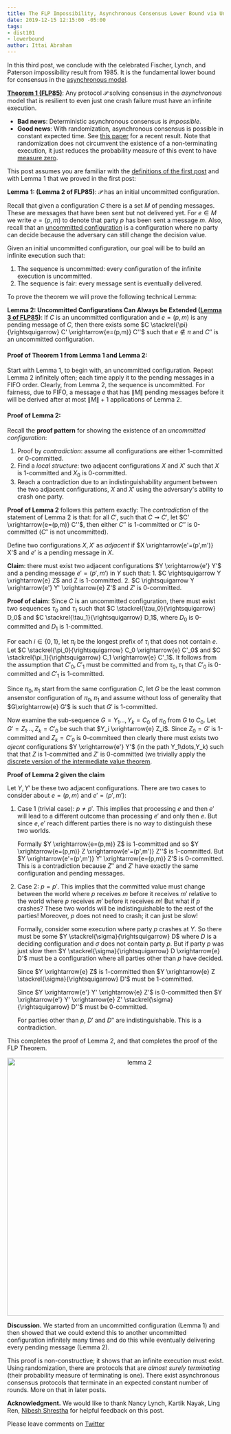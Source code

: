 ```yaml
---
title: The FLP Impossibility, Asynchronous Consensus Lower Bound via Uncommitted Configurations
date: 2019-12-15 12:15:00 -05:00
tags:
- dist101
- lowerbound
author: Ittai Abraham
---
```


In this third post, we conclude with the celebrated Fischer, Lynch, and Paterson impossibility result from 1985. It is the fundamental lower bound for consensus in the [asynchronous model](https://decentralizedthoughts.github.io/2019-06-01-2019-5-31-models/).

**[Theorem 1 (FLP85)](https://groups.csail.mit.edu/tds/papers/Lynch/jacm85.pdf)**: Any protocol $\mathcal{P}$ solving consensus in the *asynchronous* model that is resilient to even just one crash failure must have an infinite execution.


* **Bad news**: Deterministic asynchronous  consensus is *impossible*.
* **Good news**: With randomization, asynchronous consensus is possible in constant expected time. See [this paper](https://research.vmware.com/files/attachments/0/0/0/0/0/7/8/practical_aba_2_.pdf) for a recent result. Note that randomization does not circumvent the existence of a non-terminating execution, it just reduces the probability measure of this event to have [measure zero](https://en.wikipedia.org/wiki/Almost_surely).



This post assumes you are familiar with the [definitions of the first post](https://decentralizedthoughts.github.io/2019-12-15-consensus-model-for-FLP/) and with Lemma 1 that we proved in the first post:


**Lemma 1: (Lemma 2 of FLP85)**: $\mathcal{P}$ has an initial uncommitted configuration.

Recall that given a configuration $C$ there is a set $M$ of pending messages. These are messages that have been sent but not delivered yet. For $e \in M$ we write $e=(p,m)$ to denote that party $p$ has been sent a message $m$. Also, recall that an [uncommitted configuration](https://decentralizedthoughts.github.io/2019-12-15-consensus-model-for-FLP/) is a configuration where no party can decide because the adversary can still change the decision value.


Given an initial uncommitted configuration, our goal will be to build an infinite execution such that:
1. The sequence is uncommitted: every configuration of the infinite execution is uncommitted.
2. The sequence is fair: every message sent is eventually delivered.

To prove the theorem we will prove the following technical Lemma:

**Lemma 2: Uncommitted Configurations Can Always be Extended ([Lemma 3 of FLP85](https://groups.csail.mit.edu/tds/papers/Lynch/jacm85.pdf))**: If $C$ is an uncommitted configuration and $e=(p,m)$ is any pending message of $C$, then there exists some $C \stackrel{\pi}{\rightsquigarrow}  C' \xrightarrow{e=(p,m)} C''$ such that $e \notin \pi$ and $C''$ is an uncommitted configuration.

#### Proof of Theorem 1 from Lemma 1 and Lemma 2:

Start with Lemma 1, to begin with, an uncommitted configuration. Repeat Lemma 2 infinitely often; each time apply it to the pending messages in a FIFO order. Clearly, from Lemma 2, the sequence is uncommitted. For fairness, due to FIFO, a message $e$ that has $\|M\|$ pending messages before it will be derived after at most $\|M\|+1$ applications of Lemma 2.


#### Proof of Lemma 2:

Recall the **proof pattern** for showing the existence of an *uncommitted configuration*:
1. Proof by *contradiction*: assume all configurations are either 1-committed or 0-committed.
2. Find a *local structure*: two adjacent configurations $X$ and $X'$ such that $X$ is 1-committed and $X_0$ is 0-committed.
3. Reach a contradiction due to an indistinguishability argument between the two adjacent configurations, $X$ and $X'$ using the adversary's ability to crash one party.


**Proof of Lemma 2** follows this pattern exactly:
The *contradiction* of the statement of Lemma 2 is that: for all $C'$, such that  $C \rightsquigarrow C'$, let  $C' \xrightarrow{e=(p,m)} C''$, then either $C''$ is 1-committed or $C''$ is 0-committed ($C''$ is not uncommitted).


Define two configurations $X,X'$ as *adjacent* if $X \xrightarrow{e'=(p',m')} X'$ and $e'$ is a pending message in $X$.

**Claim**: there must exist two adjacent configurations $Y \xrightarrow{e'} Y'$ and a pending message $e'=(p',m')$ in $Y$ such that:
    1. $C \rightsquigarrow Y \xrightarrow{e} Z$ and Z is 1-committed.
    2. $C \rightsquigarrow Y \xrightarrow{e'} Y' \xrightarrow{e} Z'$ and $Z'$ is 0-committed.

**Proof of claim**: Since $C$ is an uncommitted configuration, there must exist two sequences $\tau_0$ and $\tau_1$ such that $C \stackrel{\tau_0}{\rightsquigarrow}  D_0$ and $C \stackrel{\tau_1}{\rightsquigarrow}  D_1$, where $D_0$ is 0-committed and $D_1$ is 1-committed. 

For each $i \in \{0,1\}$, let $\pi_i$ be the longest prefix of $\tau_i$ that does not contain $e$. Let  $C \stackrel{\pi_0}{\rightsquigarrow}  C_0 \xrightarrow{e} C'_0$ and $C \stackrel{\pi_1}{\rightsquigarrow}  C_1 \xrightarrow{e} C'_1$. It follows from the assumption that $C'_0,C'_1$ must be committed and from $\tau_0,\tau_1$ that $C'_0$ is 0-committed and $C'_1$ is 1-committed.

Since $\pi_0,\pi_1$ start from the same configuration $C$, let $G$ be the least common ansenstor configuration of $\pi_0,\pi_1$ and assume without loss of generality that $G\xrightarrow{e} G'$ is such that $G'$ is 1-committed. 


Now examine the sub-sequence $G=Y_1\dots,Y_k=C_0$ of $\pi_0$ from $G$ to $C_0$. Let $G'=Z_1\dots,Z_k=C'_0$ be such that $Y_i \xrightarrow{e} Z_i$. Since $Z_0=G'$ is 1-committed and $Z_k=C'_0$ is 0-commiteed then clearly there must exists two *ajecnt* configurations $Y \xrightarrow{e'} Y'$  (in the path Y_1\dots,Y_k) such that that $Z$ is 1-committed and $Z'$ is 0-committed (we trivially apply the [discrete version of the intermediate value theorem](https://en.wikipedia.org/wiki/Sperner%27s_lemma#One-dimensional_case).

**Proof of Lemma 2 given the claim**

Let $Y,Y'$ be these two adjacent configurations. There are two cases to consider about $e=(p,m)$ and $e'=(p',m')$:

1. Case 1 (trivial case): $p \neq p'$. This implies that processing $e$ and then $e'$ will lead to a different outcome than processing $e'$ and only then $e$. But since $e,e'$ reach different parties there is no way to distinguish these two worlds.

    Formally $Y \xrightarrow{e=(p,m)} Z$ is 1-committed and so  $Y \xrightarrow{e=(p,m)} Z \xrightarrow{e'=(p',m')} Z''$ is  1-committed. But $Y \xrightarrow{e'=(p',m')} Y' \xrightarrow{e=(p,m)} Z'$ is 0-committed. This is a contradiction because $Z''$ and $Z'$ have exactly the same configuration and pending messages.


2. Case 2:  $p=p'$. This implies that the committed value must change between the world where $p$ receives $m$ before it receives $m'$ relative to the world where $p$ receives $m'$ before it receives $m$! But what if $p$ crashes? These two worlds will be indistinguishable to the rest of the parties! Moreover, $p$ does not need to crash; it can just be slow!

    Formally, consider some execution where party $p$ crashes at $Y$.  So there must be some $Y \stackrel{\sigma}{\rightsquigarrow} D$ where $D$ is a deciding configuration and $\sigma$ does not contain party $p$. But if party $p$ was just slow then $Y \stackrel{\sigma}{\rightsquigarrow} D \xrightarrow{e} D'$ must be a configuration where all parties other than $p$ have decided.

    Since $Y \xrightarrow{e} Z$ is 1-committed then $Y \xrightarrow{e} Z \stackrel{\sigma}{\rightsquigarrow} D'$ must be 1-committed.


    Since $Y \xrightarrow{e'} Y' \xrightarrow{e} Z'$ is 0-committed then  $Y \xrightarrow{e'} Y' \xrightarrow{e} Z' \stackrel{\sigma}{\rightsquigarrow} D''$ must be 0-committed.

    For parties other than $p$, $D'$ and $D''$ are indistinguishable. This is a contradiction.

This completes the proof of Lemma 2, and that completes the proof of the FLP Theorem.


<p align="center">
    <img src="/uploads/FLP post 3 - lemma 2.png" width="600" title="lemma 2">
</p>


**Discussion.**
We started from an uncommitted configuration (Lemma 1) and then showed that we could extend this to another uncommitted configuration infinitely many times and do this while eventually delivering every pending message  (Lemma 2).

This proof is non-constructive; it shows that an infinite execution must exist. Using randomization, there are protocols that are *almost surely terminating* (their probability measure of terminating is one). There exist asynchronous consensus protocols that terminate in an expected constant number of rounds. More on that in later posts.

**Acknowledgment.** We would like to thank Nancy Lynch, Kartik Nayak, Ling Ren, [Nibesh Shrestha](https://twitter.com/NibeshShrestha1) for helpful feedback on this post.


Please leave comments on [Twitter](https://twitter.com/ittaia/status/1206298743823355905?s=20)
